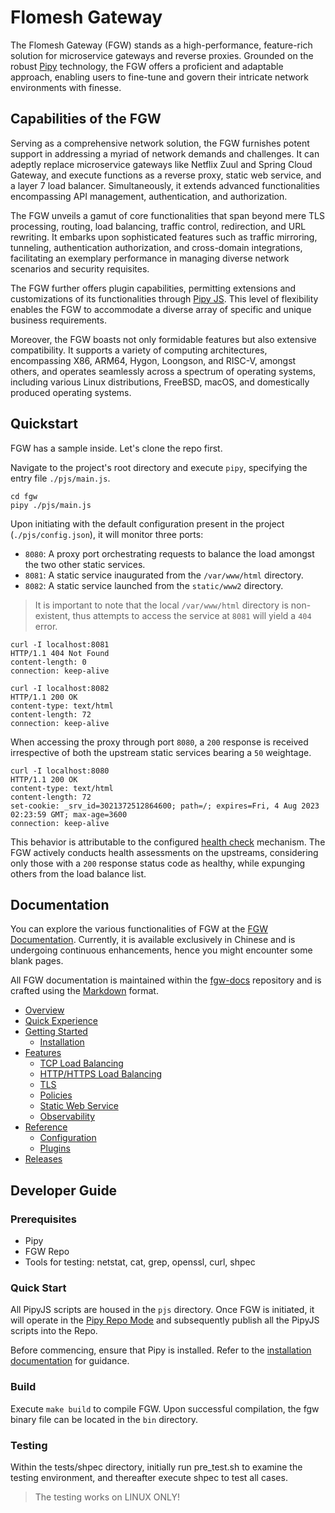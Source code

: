 # Flomesh Gateway

The Flomesh Gateway (FGW) stands as a high-performance, feature-rich solution for microservice gateways and reverse proxies. Grounded on the robust [Pipy](https://github.com/flomesh-io/pipy) technology, the FGW offers a proficient and adaptable approach, enabling users to fine-tune and govern their intricate network environments with finesse.

## Capabilities of the FGW

Serving as a comprehensive network solution, the FGW furnishes potent support in addressing a myriad of network demands and challenges. It can adeptly replace microservice gateways like Netflix Zuul and Spring Cloud Gateway, and execute functions as a reverse proxy, static web service, and a layer 7 load balancer. Simultaneously, it extends advanced functionalities encompassing API management, authentication, and authorization.

The FGW unveils a gamut of core functionalities that span beyond mere TLS processing, routing, load balancing, traffic control, redirection, and URL rewriting. It embarks upon sophisticated features such as traffic mirroring, tunneling, authentication authorization, and cross-domain integrations, facilitating an exemplary performance in managing diverse network scenarios and security requisites.

The FGW further offers plugin capabilities, permitting extensions and customizations of its functionalities through [Pipy JS](https://flomesh.io/pipy/docs/en/reference/pjs). This level of flexibility enables the FGW to accommodate a diverse array of specific and unique business requirements.

Moreover, the FGW boasts not only formidable features but also extensive compatibility. It supports a variety of computing architectures, encompassing X86, ARM64, Hygon, Loongson, and RISC-V, amongst others, and operates seamlessly across a spectrum of operating systems, including various Linux distributions, FreeBSD, macOS, and domestically produced operating systems.

## Quickstart

FGW has a sample inside. Let's clone the repo first.

Navigate to the project's root directory and execute `pipy`, specifying the entry file `./pjs/main.js`.

```shell
cd fgw
pipy ./pjs/main.js
```

Upon initiating with the default configuration present in the project (`./pjs/config.json`), it will monitor three ports:

  * `8080`: A proxy port orchestrating requests to balance the load amongst the two other static services.
  * `8081`: A static service inaugurated from the `/var/www/html` directory.
  * `8082`: A static service launched from the `static/www2` directory.

> It is important to note that the local `/var/www/html` directory is non-existent, thus attempts to access the service at `8081` will yield a `404` error.

```shell
curl -I localhost:8081
HTTP/1.1 404 Not Found
content-length: 0
connection: keep-alive

curl -I localhost:8082
HTTP/1.1 200 OK
content-type: text/html
content-length: 72
connection: keep-alive
```

When accessing the proxy through port `8080`, a `200` response is received irrespective of both the upstream static services bearing a `50` weightage.

```shell
curl -I localhost:8080
HTTP/1.1 200 OK
content-type: text/html
content-length: 72
set-cookie: _srv_id=3021372512864600; path=/; expires=Fri, 4 Aug 2023 02:23:59 GMT; max-age=3600
connection: keep-alive
```

This behavior is attributable to the configured [health check](https://fgw-docs.flomesh.io/features/healthcheck/) mechanism. The FGW actively conducts health assessments on the upstreams, considering only those with a `200` response status code as healthy, while expunging others from the load balance list.

## Documentation

You can explore the various functionalities of FGW at the [FGW Documentation](https://fgw-docs.flomesh.io). Currently, it is available exclusively in Chinese and is undergoing continuous enhancements, hence you might encounter some blank pages.

All FGW documentation is maintained within the [fgw-docs](https://github.com/flomesh-io/fgw-docs) repository and is crafted using the [Markdown](https://www.markdownguide.org/basic-syntax/) format.

* [Overview](https://fgw-docs.flomesh.io/overview/)
* [Quick Experience](https://fgw-docs.flomesh.io/quickstart/)
* [Getting Started](https://fgw-docs.flomesh.io/getting_started/)
  * [Installation](https://fgw-docs.flomesh.io/getting_started/install/)
* [Features](https://fgw-docs.flomesh.io/features/)
  * [TCP Load Balancing](https://fgw-docs.flomesh.io/features/tcp-load-balancer/)
  * [HTTP/HTTPS Load Balancing](https://fgw-docs.flomesh.io/features/http-load-balancer/)
  * [TLS](https://fgw-docs.flomesh.io/features/tls/)
  * [Policies](https://fgw-docs.flomesh.io/features/policies/)
  * [Static Web Service](https://fgw-docs.flomesh.io/features/static-server/)
  * [Observability](https://fgw-docs.flomesh.io/features/observability/)
* [Reference](https://fgw-docs.flomesh.io/reference/)
  * [Configuration](https://fgw-docs.flomesh.io/reference/configuration/)
  * [Plugins](https://fgw-docs.flomesh.io/reference/plugin/)
* [Releases](https://fgw-docs.flomesh.io/releases/)

## Developer Guide

### Prerequisites

- Pipy
- FGW Repo
- Tools for testing: netstat, cat, grep, openssl, curl, shpec

### Quick Start

All PipyJS scripts are housed in the `pjs` directory. Once FGW is initiated, it will operate in the [Pipy Repo Mode](https://flomesh.io/pipy/docs/en/operating/repo/0-intro) and subsequently publish all the PipyJS scripts into the Repo.

Before commencing, ensure that Pipy is installed. Refer to the [installation documentation](https://flomesh.io/pipy/docs/en/getting-started/build-install) for guidance.

### Build

Execute `make build` to compile FGW. Upon successful compilation, the fgw binary file can be located in the `bin` directory.

### Testing

Within the tests/shpec directory, initially run pre_test.sh to examine the testing environment, and thereafter execute shpec to test all cases.

> The testing works on LINUX ONLY!
